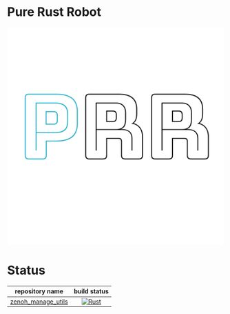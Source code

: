 # Pure Rust Robot
![picture](https://github.com/PureRustRobot/.github/blob/main/prr.png)

# Status
|repository name|build status|
|:--:|:--:|
|[zenoh_manage_utils](https://github.com/PureRustRobot/zenoh_manage_utils)|[![Rust](https://github.com/PureRustRobot/zenoh_manage_utils/actions/workflows/rust.yml/badge.svg)](https://github.com/PureRustRobot/zenoh_manage_utils/actions/workflows/rust.yml)|
